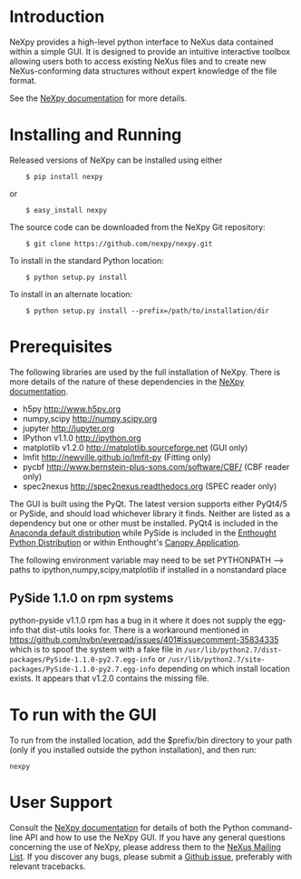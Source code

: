 Introduction
============
NeXpy provides a high-level python interface to NeXus data contained within a 
simple GUI. It is designed to provide an intuitive interactive toolbox allowing 
users both to access existing NeXus files and to create new NeXus-conforming 
data structures without expert knowledge of the file format.

See the [NeXpy documentation](http://nexpy.github.io/nexpy) for more details.

Installing and Running
======================
Released versions of NeXpy can be installed using either

```
    $ pip install nexpy
```

or

```
    $ easy_install nexpy 
```

The source code can be downloaded from the NeXpy Git repository:

```
    $ git clone https://github.com/nexpy/nexpy.git
```

To install in the standard Python location:

```
    $ python setup.py install
```

To install in an alternate location:

```
    $ python setup.py install --prefix=/path/to/installation/dir
```

Prerequisites
=============
The following libraries are used by the full installation of NeXpy. There is 
more details of the nature of these dependencies in the 
[NeXpy documentation](http://nexpy.github.io/nexpy).

* h5py                 http://www.h5py.org
* numpy,scipy          http://numpy.scipy.org
* jupyter              http://jupyter.org
* IPython v1.1.0       http://ipython.org
* matplotlib v1.2.0    http://matplotlib.sourceforge.net    (GUI only)
* lmfit                http://newville.github.io/lmfit-py (Fitting only)
* pycbf                http://www.bernstein-plus-sons.com/software/CBF/ (CBF reader only)
* spec2nexus           http://spec2nexus.readthedocs.org (SPEC reader only)

The GUI is built using the PyQt. The latest version supports either 
PyQt4/5 or PySide, and should load whichever library it finds. Neither are 
listed as a dependency but one or other must be installed. PyQt4 is included
in the 
[Anaconda default distribution](https://store.continuum.io/cshop/anaconda/) 
while PySide is included in the 
[Enthought Python Distribution](http://www.enthought.com>) or within Enthought's 
[Canopy Application](https://www.enthought.com/products/canopy/>).

The following environment variable may need to be set
PYTHONPATH --> paths to ipython,numpy,scipy,matplotlib if installed in a 
nonstandard place

PySide 1.1.0 on rpm systems
---------------------------

python-pyside v1.1.0 rpm has a bug in it where it does not supply the egg-info
that dist-utils looks for. There is a workaround mentioned in
https://github.com/nvbn/everpad/issues/401#issuecomment-35834335 which is to
spoof the system with a fake file in
`/usr/lib/python2.7/dist-packages/PySide-1.1.0-py2.7.egg-info`
or
`/usr/lib/python2.7/site-packages/PySide-1.1.0-py2.7.egg-info`
depending on which install location exists. It appears that v1.2.0 contains
the missing file.

To run with the GUI
===================

To run from the installed location, add the $prefix/bin directory to your path
(only if you installed outside the python installation), and then run:

```
nexpy
```

User Support
============
Consult the [NeXpy documentation](http://nexpy.github.io/nexpy) for details 
of both the Python command-line API and how to use the NeXpy GUI. If you have 
any general questions concerning the use of NeXpy, please address 
them to the 
[NeXus Mailing List](http://download.nexusformat.org/doc/html/mailinglist.html). 
If you discover any bugs, please submit a 
[Github issue](https://github.com/nexpy/nexpy/issues), preferably with relevant 
tracebacks.
